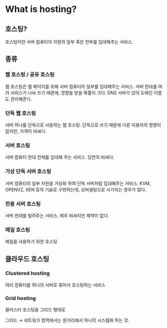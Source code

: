 # What is hosting?

[](https://namu.wiki/w/%ED%98%B8%EC%8A%A4%ED%8C%85)

## 호스팅?

호스팅이란 서버 컴퓨터의 자원의 일부 혹은 전부를 임대해주는 서비스.

## 종류

### 웹 호스팅 / 공유 호스팅

웹 호스팅은 웹 페이지를 위해 서버 컴퓨터의 일부를 임대해주는 서비스. 서버 한대를 여러 서비스가 나눠 쓰기 때문에, 영향을 받을 확률이 크다. DNS 서버가 있어 도메인 이름도 관리해준다.

### 단독 웹 호스팅

서버 하나를 단독으로 사용하는 웹 호스팅. 단독으로 쓰기 때문에 다른 이용자의 영향이 없지만, 가격이 비싸다.

### 서버 호스팅

서버 컴퓨터 한대 전체를 임대해 주는 서비스. 당연히 비싸다.

### 가상 단독 서버 호스팅

서버 컴퓨터의 일부 자원을 가상화 하여 단독 서버처럼 임대해주는 서비스. KVM, OPENVZ, XEN 등의 기술로 구현하는데, 오버셀링으로 사기치는 경우가 많다.

### 전용 서버 호스팅

서버 한대를 빌려주는 서비스. 매우 비싸지만 제약이 없다.

### 메일 호스팅

메일을 사용하기 위한 호스팅

## 클라우드 호스팅

### Clustered hosting

여러 컴퓨터를 하나의 서버로 묶어서 호스팅하는 서비스

### Grid hosting

클러스터 호스팅을 그리드 형태로

그리드 → 네트워크 영역에서는 원거리에서 하나의 시스템화 하는 것.